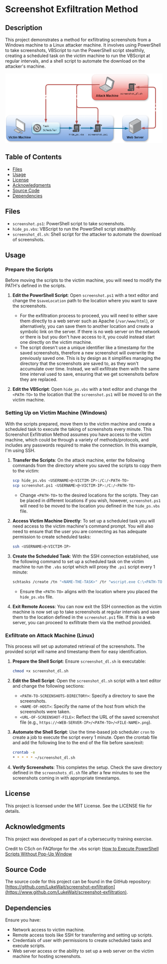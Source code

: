 # Screenshot Exfiltration Method

## Description
This project demonstrates a method for exfiltrating screenshots from a Windows machine to a Linux attacker machine. It involves using PowerShell to take screenshots, VBScript to run the PowerShell script stealthily, creating a scheduled task on the victim machine to run the VBScript at regular intervals, and a shell script to automate the download on the attacker's machine.

<p align="center">
  <img src="https://github.com/LukeWait/screenshot-exfiltration/raw/main/images/screenshot-exfiltration-overview.png" alt="Overview Screenshot" width="600">
</p>

## Table of Contents
- [Files](#files)
- [Usage](#usage)
- [License](#license)
- [Acknowledgments](#acknowledgments)
- [Source Code](#source-code)
- [Dependencies](#dependencies)

## Files
- `screenshot.ps1`: PowerShell script to take screenshots.
- `hide_ps.vbs`: VBScript to run the PowerShell script stealthily.
- `screenshot_dl.sh`: Shell script for the attacker to automate the download of screenshots.

## Usage
### Prepare the Scripts
Before moving the scripts to the victim machine, you will need to modify the PATH's defined in the scripts.

1. **Edit the PowerShell Script**: Open `screenshot.ps1` with a text editor and change the `$saveLocation` path to the location where you want to save the screenshots. 
    - For the exfiltration process to proceed, you will need to either save them directly to a web server such as Apache (`/var/www/html`), or alternatively, you can save them to another location and create a symbolic link on the server. If there is no web server on the network or there is but you don't have access to it, you could instead start one directly on the victim machine.
    - The script doesn't use a unique identifier like a timestamp for the saved screenshots, therefore a new screenshot will overwrite the previously saved one. This is by design as it simplifies managing the directory that the screenshots are saved to, as they won't accumulate over time. Instead, we will exfiltrate them with the same time interval used to save, ensuring that we get screenshots before they are replaced.

2. **Edit the VBScript**: Open `hide_ps.vbs` with a text editor and change the `<PATH-TO>` to the location that the `screenshot.ps1` will be moved to on the victim machine.

### Setting Up on Victim Machine (Windows)
With the scripts prepared, move them to the victim machine and create a scheduled task to execute the taking of screenshots every minute. This Screenshot Exfiltration Method assumes you have access to the victim machine, which could be through a variety of methods/protocols, and includes any passwords required to make the connection. In this example, I'm using SSH.

1. **Transfer the Scripts**: On the attack machine, enter the following commands from the directory where you saved the scripts to copy them to the victim:
    ```sh
    scp hide_ps.vbs <USERNAME>@<VICTIM-IP>:/C:/<PATH-TO>
    scp screenshot.ps1 <USERNAME>@<VICTIM-IP>:/C:/<PATH-TO>
    ```
    - Change `<PATH-TO>` to the desired locations for the scripts. They can be placed in different locations if you wish, however, `screenshot.ps1` will need to be moved to the location you defined in the `hide_ps.vbs` file. 

2. **Access Victim Machine Directly**: To set up a scheduled task you will need access to the victim machine's command prompt. You will also need to ensure that the user you are connecting as has adequate permission to create scheduled tasks:
    ```sh
    ssh <USERNAME>@<VICTIM-IP>
    ```

3. **Create the Scheduled Task**: With the SSH connection established, use the following command to set up a scheduled task on the victim machine to run the `.vbs` script which will proxy the `.ps1` script every 1 minute:
    ```sh
    schtasks /create /tn "<NAME-THE-TASK>" /tr "wscript.exe C:\<PATH-TO>\hide_ps.vbs" /sc minute /mo 1
    ```
    - Ensure the `<PATH-TO>` aligns with the location where you placed the `hide_ps.vbs` file.

4. **Exit Remote Access**: You can now exit the SSH connection as the victim machine is now set up to take screenshots at regular intervals and save them to the location defined in the `screenshot.ps1` file. If this is a web server, you can proceed to exfiltrate them via the method provided.

### Exfiltrate on Attack Machine (Linux)
This process will set up automated retrieval of the screenshots. The provided script will name and timestamp them for easy identification.

1. **Prepare the Shell Script**: Ensure `screenshot_dl.sh` is executable:
    ```sh
    chmod +x screenshot_dl.sh
    ```

2. **Edit the Shell Script**: Open the `screenshot_dl.sh` script with a text editor and change the following sections:
    - `<PATH-TO-SCREENSHOTS-DIRECTORY>`: Specify a directory to save the screenshots.
    - `<NAME-OF-HOST>`: Specify the name of the host from which the screenshots were taken.
    - `<URL-OF-SCREENSHOT-FILE>`: Reflect the URL of the saved screenshot file (e.g., `https://<WEB-SERVER-IP>/<PATH-TO>/<FILE-NAME>.png`).
    
3. **Automate the Shell Script**: Use the time-based job scheduler `cron` to create a job to execute the script every 1 minute. Open the crontab file and add the following line to the end of the file before save/exit:
    ```sh
    crontab -e
    * * * * * ~/screenshot_dl.sh
    ```

4. **Verify Screenshots**: This completes the setup. Check the save directory defined in the `screenshots_dl.sh` file after a few minutes to see the screenshots coming in with appropriate timestamps.

## License
This project is licensed under the MIT License. See the LICENSE file for details.

## Acknowledgments
This project was developed as part of a cybersecurity training exercise.

Credit to CSch on FAQforge for the .vbs script: [How to Execute PowerShell Scripts Without Pop-Up Window](https://www.faqforge.com/windows/how-to-execute-powershell-scripts-without-pop-up-window/)

## Source Code
The source code for this project can be found in the GitHub repository: [https://github.com/LukeWait/screenshot-exfiltration](https://www.github.com/LukeWait/screenshot-exfiltration).


## Dependencies
Ensure you have:
- Network access to victim machine.
- Remote access tools like SSH for transferring and setting up scripts.
- Credentials of user with permissions to create scheduled tasks and execute scripts.
- Web server access or the ability to set up a web server on the victim machine for hosting screenshots.
